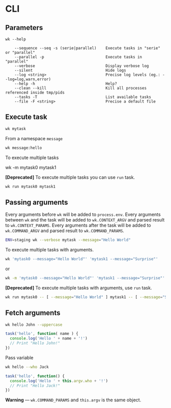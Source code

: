 # CLI

## Parameters

```
wk --help

    --sequence --seq -s (serie|parallel)    Execute tasks in "serie" or "parallel"
    --parallel -p                           Execute tasks in "parallel"
    --verbose                               Display verbose log
    --silent                                Hide logs
    --log <string>                          Precise log levels (eg.: --log=log,warn,error)
    --help -h                               Help?
    --clean --kill                          Kill all processes referenced inside tmp/pids
    --tasks -T                              List available tasks
    --file -F <string>                      Precise a default file
```

## Execute task

```sh
wk mytask
```

From a namespace `message`

```sh
wk message:hello
```

To execute multiple tasks

wk -m mytask0 mytask1

**[Deprecated]** To execute multiple tasks you can use `run` task.

```sh
wk run mytask0 mytask1
```

## Passing arguments

Every arguments before `wk` will be added to `process.env`.
Every arguments between `wk` and the task will be added to `wk.CONTEXT_ARGV` and parsed result to `wk.CONTEXT_PARAMS`.
Every arguments after the task will be added to `wk.COMMAND_ARGV` and parsed result to `wk.COMMAND_PARAMS`.

```sh
ENV=staging wk --verbose mytask --message="Hello World"
```

To execute multiple tasks with arguments.

```sh
wk 'mytask0 --message="Hello World"' 'mytask1 --message="Surprise"'
```

or

```sh
wk -m 'mytask0 --message="Hello World"' 'mytask1 --message="Surprise"'
```


**[Deprecated]** To execute multiple tasks with arguments, use `run` task.

```sh
wk run mytask0 -- [ --message="Hello World" ] mytask1 -- [ --message="Surprise" ]
```

## Fetch arguments

```sh
wk hello John --uppercase
```

```js
task('hello', function( name ) {
  console.log('Hello ' + name + '!')
  // Print "Hello John!"
})
```

Pass variable

```sh
wk hello --who Jack
```

```js
task('hello', function() {
  console.log('Hello ' + this.argv.who + '!')
  // Print "Hello Jack!"
})
```

**Warning** — `wk.COMMAND_PARAMS` and `this.argv` is the same object.